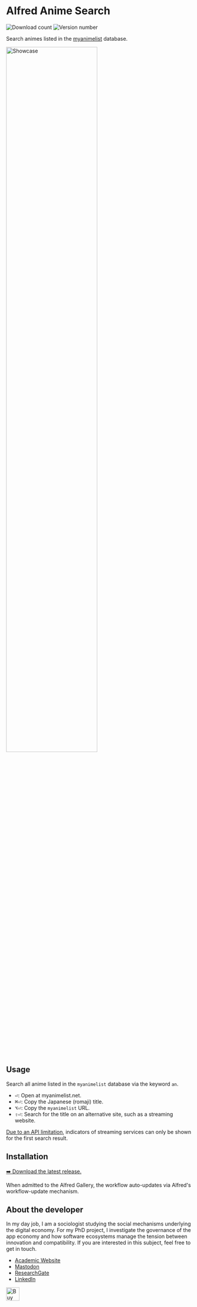 # Alfred Anime Search
![Download count](https://img.shields.io/github/downloads/chrisgrieser/alfred-anime-search/total?label=Total%20Downloads&style=plastic)
![Version number](https://img.shields.io/github/v/release/chrisgrieser/alfred-anime-search?label=Latest%20Release&style=plastic)

Search animes listed in the [myanimelist](http://myanimelist.net) database.

<img alt="Showcase" width=70% src="https://github.com/chrisgrieser/alfred-anime-search/assets/73286100/a84fc03b-e7f0-4926-8c04-df73cd53c813">

## Usage
Search all anime listed in the `myanimelist` database via the keyword `an`.
- <kbd>⏎</kbd>: Open at myanimelist.net.
- <kbd>⌘⏎</kbd>: Copy the Japanese (romaji) title.
- <kbd>⌥⏎</kbd>: Copy the `myanimelist` URL.
- <kbd>⇧⏎</kbd>: Search for the title on an alternative site, such as a
  streaming website.

[Due to an API limitation](https://github.com/jikan-me/jikan-rest/issues/529),
indicators of streaming services can only be shown for the first search result.

## Installation
[➡️ Download the latest release.](https://github.com/chrisgrieser/alfred-anime-search/releases/latest)

When admitted to the Alfred Gallery, the workflow auto-updates via Alfred's
workflow-update mechanism.

<!-- vale Google.FirstPerson = NO -->
## About the developer
In my day job, I am a sociologist studying the social mechanisms underlying the
digital economy. For my PhD project, I investigate the governance of the app
economy and how software ecosystems manage the tension between innovation and
compatibility. If you are interested in this subject, feel free to get in touch.

- [Academic Website](https://chris-grieser.de/)
- [Mastodon](https://pkm.social/@pseudometa)
- [ResearchGate](https://www.researchgate.net/profile/Christopher-Grieser)
- [LinkedIn](https://www.linkedin.com/in/christopher-grieser-ba693b17a/)

<a href='https://ko-fi.com/Y8Y86SQ91' target='_blank'>
	<img
	height='36'
	style='border:0px;height:36px;'
	src='https://cdn.ko-fi.com/cdn/kofi1.png?v=3'
	border='0'
	alt='Buy Me a Coffee at ko-fi.com'
/></a>
